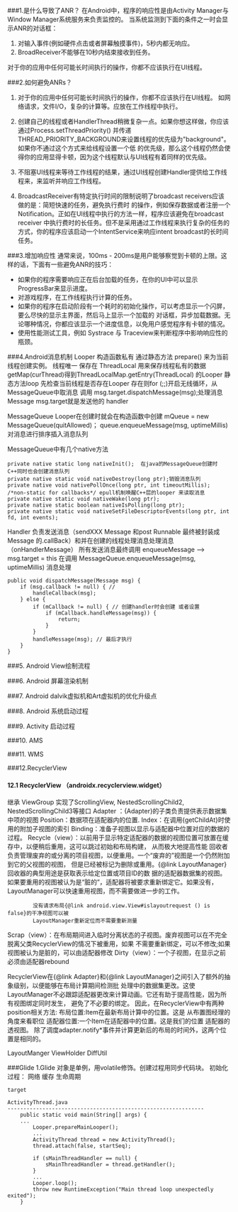 
###1.是什么导致了ANR？
在Android中，程序的响应性是由Activity Manager与Window Manager系统服务来负责监控的。
当系统监测到下面的条件之一时会显示ANR的对话框：

1. 对输入事件(例如硬件点击或者屏幕触摸事件)，5秒内都无响应。
2. BroadReceiver不能够在10秒内结束接收到任务。

对于你的应用中任何可能长时间执行的操作，你都不应该执行在UI线程。


###2.如何避免ANRs？
1. 对于你的应用中任何可能长时间执行的操作，你都不应该执行在UI线程。
如网络请求，文件I/O，复杂的计算等。应放在工作线程中执行。

2. 创建自己的线程或者HandlerThread稍微复杂一点。如果你想这样做，你应该通过Process.setThreadPriority()
并传递THREAD_PRIORITY_BACKGROUND来设置线程的优先级为"background"。如果你不通过这个方式来给线程设置一个低
的优先级，那么这个线程仍然会使得你的应用显得卡顿，因为这个线程默认与UI线程有着同样的优先级。

3. 不阻塞UI线程来等待工作线程的结果，通过UI线程创建Handler提供给工作线程来，来监听并响应工作线程。

4. BroadcastReceiver有特定执行时间的限制说明了broadcast receivers应该做的是：简短快速的任务，避免执行费时
的操作，例如保存数据或者注册一个Notification。正如在UI线程中执行的方法一样，程序应该避免在broadcast receiver
中执行费时的长任务。但不是采用通过工作线程来执行复杂的任务的方式，你的程序应该启动一个IntentService来响应intent
 broadcast的长时间任务。

###3.增加响应性
通常来说，100ms - 200ms是用户能够察觉到卡顿的上限。这样的话，下面有一些避免ANR的技巧：

* 如果你的程序需要响应正在后台加载的任务，在你的UI中可以显示ProgressBar来显示进度。
* 对游戏程序，在工作线程执行计算的任务。
* 如果你的程序在启动阶段有一个耗时的初始化操作，可以考虑显示一个闪屏，要么尽快的显示主界面，然后马上显示一个加载的
对话框，异步加载数据。无论哪种情况，你都应该显示一个进度信息，以免用户感觉程序有卡顿的情况。
* 使用性能测试工具，例如 Systrace 与 Traceview来判断程序中影响响应性的瓶颈。

###4.Android消息机制
Looper 构造函数私有 通过静态方法 prepare() 来为当前线程创建实例。 
线程唯一 保存在 ThreadLocal 用来保存线程私有的数据 getMap(curThread)得到ThreadLocalMap.getEntry(ThreadLocal) 的Looper
静态方法loop 先检查当前线程是否存在Looper 存在则for (;;)开启无线循环，从MessageQueue中取消息
 调用 msg.target.dispatchMessage(msg);处理消息 Message msg.target就是发送他的 handler

MessageQueue Looper在创建时就会在构造函数中创建 mQueue = new MessageQueue(quitAllowed)；
queue.enqueueMessage(msg, uptimeMillis) 对消息进行排序插入消息队列

MessageQueue中有几个native方法

    private native static long nativeInit();  在java的MessageQueue创建时C++同时也会创建消息队列
    private native static void nativeDestroy(long ptr);销毁消息队列
    private native void nativePollOnce(long ptr, int timeoutMillis); /*non-static for callbacks*/ epull机制唤醒C++层的looper 来读取消息
    private native static void nativeWake(long ptr);
    private native static boolean nativeIsPolling(long ptr);
    private native static void nativeSetFileDescriptorEvents(long ptr, int fd, int events);
    

Handler 负责发送消息（sendXXX Message 和post Runnable 最终被封装成Message 的.callBack）和并在创建的线程处理消息处理消息（onHandlerMessage）
所有发送消息最终调用 enqueueMessage --> msg.target = this
在调用 MessageQueue.enqueueMessage(msg, uptimeMillis)
消息处理 

    public void dispatchMessage(Message msg) {
        if (msg.callback != null) { // 
            handleCallback(msg);
        } else {
            if (mCallback != null) { // 创建handler时会创建 或者设置 
                if (mCallback.handleMessage(msg)) {
                    return;
                }
            }
            handleMessage(msg); // 最后才执行
        }
    }
###5. Android View绘制流程



###6. Android 屏幕渲染机制

###7. Android dalvik虚拟机和Art虚拟机的优化升级点


###8. Android 系统启动过程


###9. Activity 启动过程


###10. AMS

###11. WMS


###12.RecyclerView
#### 12.1 RecyclerView （androidx.recyclerview.widget）
继承 ViewGroup 实现了ScrollingView, NestedScrollingChild2, NestedScrollingChild3等接口
Adapter ：{Adapter}的子类负责提供表示数据集中项的视图
Position：数据项在适配器内的位置.
Index：在调用{getChildAt}时使用的附加子视图的索引
Binding：准备子视图以显示与适配器中位置对应的数据的过程。
Recycle（view）：以前用于显示特定适配器的数据的视图位置可放置在缓存中，以便稍后重用，这可以跳过初始和布局构建，
            从而极大地提高性能
            回收者负责管理废弃的或分离的项目视图，以便重用。一个“废弃的”视图是一个仍然附加到它的父视图的视图，
            但是已经被标记为删除或重用。{@link LayoutManager}回收器的典型用途是获取表示给定位置或项目ID的数
            据的适配器数据集的视图。如果要重用的视图被认为是“脏的”，适配器将被要求重新绑定它。如果没有，
            LayoutManager可以快速重用视图，而不需要做进一步的工作。

            没有请求布局{@link android.view.View#islayoutrequest () is false}的干净视图可以被
            LayoutManager重新定位而不需要重新测量

Scrap（view）：在布局期间进入临时分离状态的子视图。废弃视图可以在不完全脱离父类RecyclerView的情况下被重用，如果
            不需要重新绑定，可以不修改;如果视图被认为是脏的，可以由适配器修改
Dirty（view）：一个子视图，在显示之前必须由适配器rebound


RecyclerView在{@link Adapter}和{@link LayoutManager}之间引入了额外的抽象级别，以便能够在布局计算期间检测批
处理中的数据集更改。这使LayoutManager不必跟踪适配器更改来计算动画。它还有助于提高性能，因为所有视图绑定同时发生，
避免了不必要的绑定。
因此，在RecyclerView中有两种position相关方法:
布局位置:Item在最新布局计算中的位置。这是 从布置图经理的角度来看职位
适配器位置:一个Item在适配器中的位置。这是我们的位置 适配器的透视图。
除了调度adapter.notify*事件并计算更新后的布局的时间外，这两个位置是相同的。


LayoutManger
ViewHolder
DiffUtil


###Glide 
1.Glide 对象是单例，用volatile修饰。创建过程用同步代码块。
    初始化过程：
    网络 
    缓存 
    生命周期
    
    target
    
    ActivityThread.java
    --------------------------------------------------------------
        public static void main(String[] args) {
        ...
            Looper.prepareMainLooper();
            ...
            ActivityThread thread = new ActivityThread();
            thread.attach(false, startSeq);
   
            if (sMainThreadHandler == null) {
                sMainThreadHandler = thread.getHandler();
            }
            ...
            Looper.loop();
            throw new RuntimeException("Main thread loop unexpectedly exited");
        }



